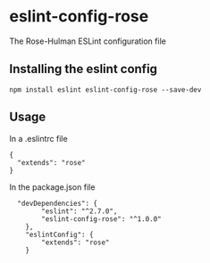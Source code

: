 # eslint-config-rose
The Rose-Hulman ESLint configuration file

## Installing the eslint config
```
npm install eslint eslint-config-rose --save-dev
```
## Usage
In a .eslintrc file
```
{
  "extends": "rose"
}
```
In the package.json file
```
  "devDependencies": {
		"eslint": "^2.7.0",
		"eslint-config-rose": "^1.0.0"
	},
	"eslintConfig": {
		"extends": "rose"
	}
```

